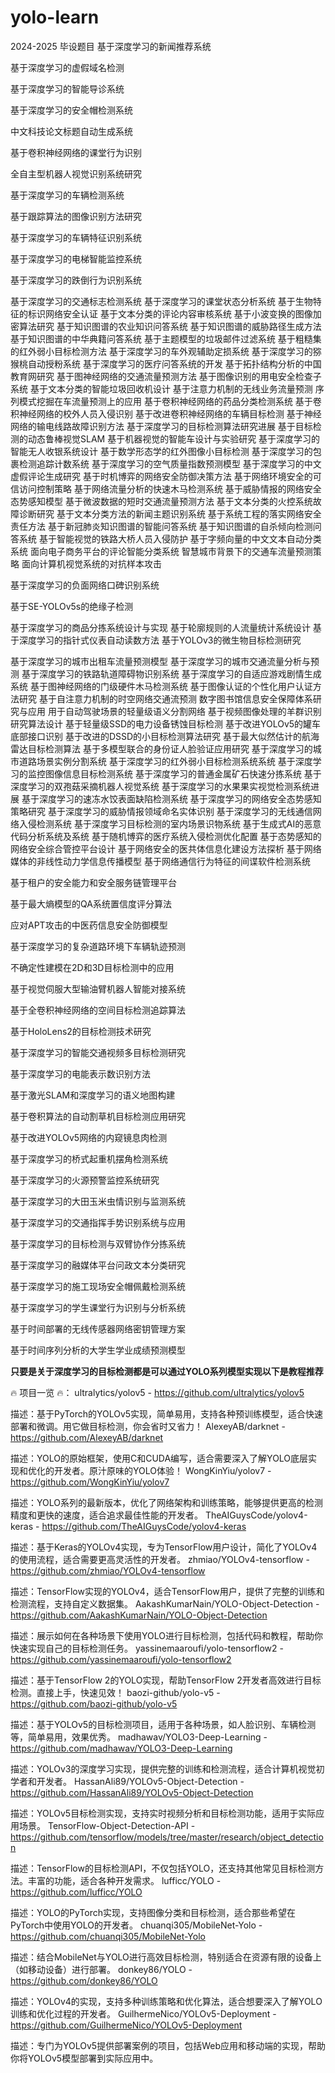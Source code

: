 # yolo-learn
2024-2025 毕设题目
基于深度学习的新闻推荐系统

基于深度学习的虚假域名检测

基于深度学习的智能导诊系统

基于深度学习的安全帽检测系统

中文科技论文标题自动生成系统

基于卷积神经网络的课堂行为识别

全自主型机器人视觉识别系统研究

基于深度学习的车辆检测系统

基于跟踪算法的图像识别方法研究

基于深度学习的车辆特征识别系统

基于深度学习的电梯智能监控系统

基于深度学习的跌倒行为识别系统

基于深度学习的交通标志检测系统
基于深度学习的课堂状态分析系统
基于生物特征的标识网络安全认证
基于文本分类的评论内容审核系统
基于小波变换的图像加密算法研究
基于知识图谱的农业知识问答系统
基于知识图谱的威胁路径生成方法
基于知识图谱的中华典籍问答系统
基于主题模型的垃圾邮件过滤系统
基于粗糙集的红外弱小目标检测方法
基于深度学习的车外观辅助定损系统
基于深度学习的猕猴桃自动授粉系统
基于深度学习的医疗问答系统的开发
基于拓扑结构分析的中国教育网研究
基于图神经网络的交通流量预测方法
基于图像识别的用电安全检查子系统
基于文本分类的智能垃圾回收机设计
基于注意力机制的无线业务流量预测
序列模式挖掘在车流量预测上的应用
基于卷积神经网络的药品分类检测系统
基于卷积神经网络的校外人员入侵识别
基于改进卷积神经网络的车辆目标检测
基于神经网络的输电线路故障识别方法
基于深度学习的目标检测算法研究进展
基于目标检测的动态鲁棒视觉SLAM
基于机器视觉的智能车设计与实验研究
基于深度学习的智能无人收银系统设计
基于数学形态学的红外图像小目标检测
基于深度学习的包裹检测追踪计数系统
基于深度学习的空气质量指数预测模型
基于深度学习的中文虚假评论生成研究
基于时机博弈的网络安全防御决策方法
基于网络环境安全的可信访问控制策略
基于网络流量分析的快速木马检测系统
基于威胁情报的网络安全态势感知模型
基于微波数据的短时交通流量预测方法
基于文本分类的火控系统故障诊断研究
基于文本分类方法的新闻主题识别系统
基于系统工程的落实网络安全责任方法
基于新冠肺炎知识图谱的智能问答系统
基于知识图谱的自杀倾向检测问答系统
基于智能视觉的铁路大桥人员入侵防护
基于字频向量的中文文本自动分类系统
面向电子商务平台的评论智能分类系统
智慧城市背景下的交通车流量预测策略
面向计算机视觉系统的对抗样本攻击

基于深度学习的负面网络口碑识别系统

基于SE-YOLOv5s的绝缘子检测

基于深度学习的商品分拣系统设计与实现
基于轮廓规则的人流量统计系统设计
基于深度学习的指针式仪表自动读数方法
基于YOLOv3的微生物目标检测研究

基于深度学习的城市出租车流量预测模型
基于深度学习的城市交通流量分析与预测
基于深度学习的铁路轨道障碍物识别系统
基于深度学习的自适应游戏剧情生成系统
基于图神经网络的门级硬件木马检测系统
基于图像认证的个性化用户认证方法研究
基于自注意力机制的时空网络交通流预测
数字图书馆信息安全保障体系研究与应用
用于自动驾驶场景的轻量级语义分割网络
基于视频图像处理的羊群识别研究算法设计
基于轻量级SSD的电力设备锈蚀目标检测
基于改进YOLOv5的罐车底部接口识别
基于改进的DSSD的小目标检测算法研究
基于最大似然估计的航海雷达目标检测算法
基于多模型联合的身份证人脸验证应用研究
基于深度学习的城市道路场景实例分割系统
基于深度学习的红外弱小目标检测系统系统
基于深度学习的监控图像信息目标检测系统
基于深度学习的普通金属矿石快速分拣系统
基于深度学习的双孢菇采摘机器人视觉系统
基于深度学习的水果果实视觉检测系统进展
基于深度学习的速冻水饺表面缺陷检测系统
基于深度学习的网络安全态势感知策略研究
基于深度学习的威胁情报领域命名实体识别
基于深度学习的无线通信网络入侵检测系统
基于深度学习目标检测的室内场景识物系统
基于生成式AI的恶意代码分析系统及系统
基于随机博弈的医疗系统入侵检测优化配置
基于态势感知的网络安全综合管控平台设计
基于网络安全的医共体信息化建设方法探析
基于网络媒体的非线性动力学信息传播模型
基于网络通信行为特征的间谍软件检测系统

基于租户的安全能力和安全服务链管理平台

基于最大熵模型的QA系统置信度评分算法

应对APT攻击的中医药信息安全防御模型

基于深度学习的复杂道路环境下车辆轨迹预测

不确定性建模在2D和3D目标检测中的应用

基于视觉伺服大型输油臂机器人智能对接系统

基于全卷积神经网络的空间目标检测追踪算法

基于HoloLens2的目标检测技术研究

基于深度学习的智能交通视频多目标检测研究

基于深度学习的电能表示数识别方法

基于激光SLAM和深度学习的语义地图构建

基于卷积算法的自动割草机目标检测应用研究

基于改进YOLOv5网络的内窥镜息肉检测

基于深度学习的桥式起重机摆角检测系统

基于深度学习的火源预警监控系统研究

基于深度学习的大田玉米虫情识别与监测系统

基于深度学习的交通指挥手势识别系统与应用

基于深度学习的目标检测与双臂协作分拣系统

基于深度学习的融媒体平台问政文本分类研究

基于深度学习的施工现场安全帽佩戴检测系统

基于深度学习的学生课堂行为识别与分析系统

基于时间部署的无线传感器网络密钥管理方案

基于时间序列分析的大学生学业成绩预测模型

**只要是关于深度学习的目标检测都是可以通过YOLO系列模型实现以下是教程推荐**

🔥 项目一览 🔥：
ultralytics/yolov5 - https://github.com/ultralytics/yolov5

描述：基于PyTorch的YOLOv5实现，简单易用，支持各种预训练模型，适合快速部署和微调。用它做目标检测，你会省时又省力！
AlexeyAB/darknet - https://github.com/AlexeyAB/darknet

描述：YOLO的原始框架，使用C和CUDA编写，适合需要深入了解YOLO底层实现和优化的开发者。原汁原味的YOLO体验！
WongKinYiu/yolov7 - https://github.com/WongKinYiu/yolov7

描述：YOLO系列的最新版本，优化了网络架构和训练策略，能够提供更高的检测精度和更快的速度，适合追求最佳性能的开发者。
TheAIGuysCode/yolov4-keras - https://github.com/TheAIGuysCode/yolov4-keras

描述：基于Keras的YOLOv4实现，专为TensorFlow用户设计，简化了YOLOv4的使用流程，适合需要更高灵活性的开发者。
zhmiao/YOLOv4-tensorflow - https://github.com/zhmiao/YOLOv4-tensorflow

描述：TensorFlow实现的YOLOv4，适合TensorFlow用户，提供了完整的训练和检测流程，支持自定义数据集。
AakashKumarNain/YOLO-Object-Detection - https://github.com/AakashKumarNain/YOLO-Object-Detection

描述：展示如何在各种场景下使用YOLO进行目标检测，包括代码和教程，帮助你快速实现自己的目标检测任务。
yassinemaaroufi/yolo-tensorflow2 - https://github.com/yassinemaaroufi/yolo-tensorflow2

描述：基于TensorFlow 2的YOLO实现，帮助TensorFlow 2开发者高效进行目标检测。直接上手，快速见效！
baozi-github/yolo-v5 - https://github.com/baozi-github/yolo-v5

描述：基于YOLOv5的目标检测项目，适用于各种场景，如人脸识别、车辆检测等，简单易用，效果优秀。
madhawav/YOLO3-Deep-Learning - https://github.com/madhawav/YOLO3-Deep-Learning

描述：YOLOv3的深度学习实现，提供完整的训练和检测流程，适合计算机视觉初学者和开发者。
HassanAli89/YOLOv5-Object-Detection - https://github.com/HassanAli89/YOLOv5-Object-Detection

描述：YOLOv5目标检测实现，支持实时视频分析和目标检测功能，适用于实际应用场景。
TensorFlow-Object-Detection-API - https://github.com/tensorflow/models/tree/master/research/object_detection

描述：TensorFlow的目标检测API，不仅包括YOLO，还支持其他常见目标检测方法。丰富的功能，适合各种开发需求。
lufficc/YOLO - https://github.com/lufficc/YOLO

描述：YOLO的PyTorch实现，支持图像分类和目标检测，适合那些希望在PyTorch中使用YOLO的开发者。
chuanqi305/MobileNet-Yolo - https://github.com/chuanqi305/MobileNet-Yolo

描述：结合MobileNet与YOLO进行高效目标检测，特别适合在资源有限的设备上（如移动设备）进行部署。
donkey86/YOLO - https://github.com/donkey86/YOLO

描述：YOLOv4的实现，支持多种训练策略和优化算法，适合想要深入了解YOLO训练和优化过程的开发者。
GuilhermeNico/YOLOv5-Deployment - https://github.com/GuilhermeNico/YOLOv5-Deployment

描述：专门为YOLOv5提供部署案例的项目，包括Web应用和移动端的实现，帮助你将YOLOv5模型部署到实际应用中。
